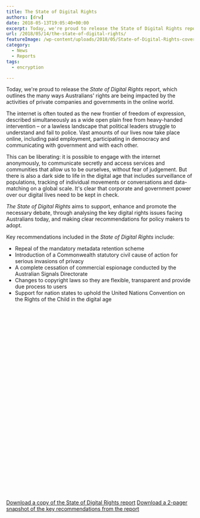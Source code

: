 ```yaml
---
title: The State of Digital Rights
authors: [drw]
date: 2018-05-13T19:05:40+00:00
excerpt: Today, we're proud to release the State of Digital Rights report, which outlines the many ways Australians' rights are being impacted by the activities of private companies and governments in the online world.
url: /2018/05/14/the-state-of-digital-rights/
featureImage: /wp-content/uploads/2018/05/State-of-Digital-Rights-cover.jpg
category:
  - News
  - Reports
tags:
  - encryption

---
```

<span style="font-weight: 400;">Today, we're proud to release the <em>State of Digital Rights</em> report, which outlines the many </span><span style="font-weight: 400;">ways Australians' rights are being impacted by the activities of private companies and governments in the online world. </span>

<span style="font-weight: 400;">The internet is often touted as the new frontier of freedom of expression, described simultaneously as a wide open plain free from heavy-handed intervention &#8211; or a lawless landscape that political leaders struggle to understand and fail to police. </span><span style="font-weight: 400;">Vast amounts of our lives now take place online, including paid employment, participating in democracy and communicating with government and with each other.</span>

<span style="font-weight: 400;">This can be liberating: it is possible to engage with the internet anonymously, to communicate secretly and access services and communities that allow us to be ourselves, without fear of judgement. But there is also a dark side to life in the digital age that includes surveillance of populations, tracking of individual movements or conversations and data-matching on a global scale. It's clear that corporate and government power over our digital lives need to be kept in check.</span>

<span style="font-weight: 400;"><em>The State of Digital Rights</em> aims to support, enhance and promote the necessary debate, through analysing the key digital rights issues facing Australians today, and making clear recommendations for policy makers to adopt.</span>

<span style="font-weight: 400;">Key recommendations included in the <em>State of Digital Rights</em> include:</span>

<li style="list-style-type: none;">
  <ul>
    <li style="font-weight: 400;">
      <span style="font-weight: 400;">Repeal of the mandatory metadata retention scheme</span>
    </li>
    <li style="font-weight: 400;">
      <span style="font-weight: 400;">Introduction of a Commonwealth statutory civil cause of action for serious invasions of privacy</span>
    </li>
    <li style="font-weight: 400;">
      <span style="font-weight: 400;">A complete cessation of commercial espionage conducted by the Australian Signals Directorate</span>
    </li>
    <li style="font-weight: 400;">
      <span style="font-weight: 400;">Changes to copyright laws so they are flexible, transparent and provide due process to users</span>
    </li>
    <li style="font-weight: 400;">
      <span style="font-weight: 400;">Support for nation states to uphold the United Nations Convention on the Rights of the Child in the digital age</span>
    </li>
  </ul>
</li>

<div class="issuuembed" style="width: 100%; height: 500px;" data-configid="29076025/61253549">
</div>



[<span style="font-weight: 400;">Download a copy of the State of Digital Rights report</span>][1]
[Download a 2-pager snapshot of the key recommendations from the report][2]

 [1]: /wp-content/uploads/2018/05/State-of-Digital-Rights-Web.pdf
 [2]: /wp-content/uploads/2018/05/State-of-Digital-Rights-2pager.pdf
